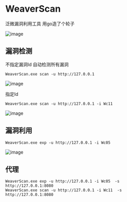 # WeaverScan

泛微漏洞利用工具 用go造了个轮子

![image](https://user-images.githubusercontent.com/75050574/210070916-fc0418ce-9de9-463b-9772-6e529df77b29.png)

## 漏洞检测

不指定漏洞Id 自动检测所有漏洞

```
WeaverScan.exe scan -u http://127.0.0.1
```

![image](https://user-images.githubusercontent.com/75050574/210070926-8551029d-4cc0-4d04-adc2-1f18a2df1efb.png)

指定Id

```
WeaverScan.exe scan -u http://127.0.0.1 -i Wc11
```
![image](https://user-images.githubusercontent.com/75050574/210070936-5e322325-43b4-4086-ba1b-face808e640e.png)

## 漏洞利用

```
WeaverScan.exe exp -u http://127.0.0.1 -i Wc05
```

![image](https://user-images.githubusercontent.com/75050574/210070942-c70ee22d-4817-459e-9799-aaf0ddd7c1e1.png)

## 代理

```
WeaverScan.exe exp -u http://127.0.0.1 -i Wc05  -s http://127.0.0.1:8080
WeaverScan.exe scan -u http://127.0.0.1 -i Wc11  -s http://127.0.0.1:8080
```

